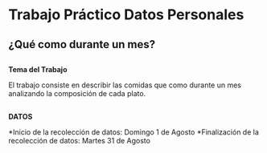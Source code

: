 # Trabajo Práctico Datos Personales

## ¿Qué como durante un mes?

##

**Tema del Trabajo**

El trabajo consiste en describir las comidas que como durante un mes analizando la composición de cada plato.

##

**DATOS**

*Inicio de la recolección de datos: Domingo 1 de Agosto
*Finalización de la recolección de datos: Martes 31 de Agosto




